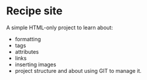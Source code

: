 # Recipe site
A simple HTML-only project to learn about:
- formatting
- tags
- attributes
- links
- inserting images
- project structure
and about using GIT to manage it.
